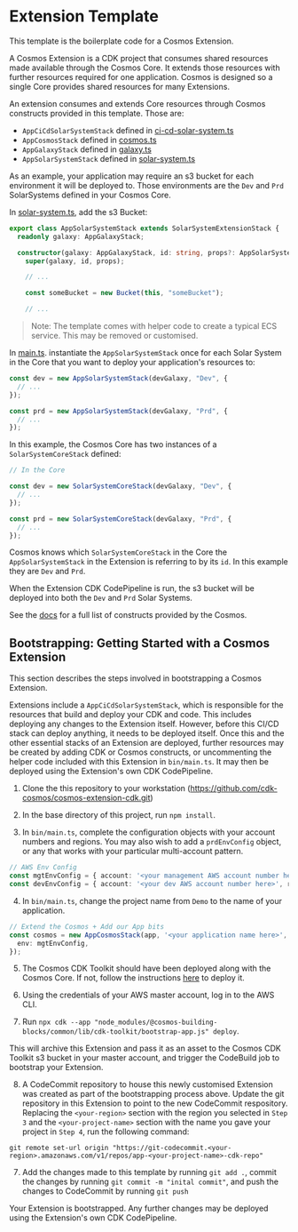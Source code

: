 # Extension Template

This template is the boilerplate code for a Cosmos Extension.

A Cosmos Extension is a CDK project that consumes shared resources made available through the Cosmos Core. It extends those resources with further resources required for one application. Cosmos is designed so a single Core provides shared resources for many Extensions.

An extension consumes and extends Core resources through Cosmos constructs provided in this template. Those are:

- `AppCiCdSolarSystemStack` defined in [ci-cd-solar-system.ts](lib/ci-cd-solar-system.ts)
- `AppCosmosStack` defined in [cosmos.ts](lib/cosmos.ts)
- `AppGalaxyStack` defined in [galaxy.ts](lib/galaxy.ts)
- `AppSolarSystemStack` defined in [solar-system.ts](lib/solar-system.ts)

As an example, your application may require an s3 bucket for each environment it will be deployed to. Those environments are the `Dev` and `Prd` SolarSystems defined in your Cosmos Core.

In [solar-system.ts](lib/solar-system.ts), add the s3 Bucket:

```ts
export class AppSolarSystemStack extends SolarSystemExtensionStack {
  readonly galaxy: AppGalaxyStack;

  constructor(galaxy: AppGalaxyStack, id: string, props?: AppSolarSystemProps) {
    super(galaxy, id, props);

    // ... 

    const someBucket = new Bucket(this, "someBucket");

    // ...
```

> Note: The template comes with helper code to create a typical ECS service. This may be removed or customised. 

In [main.ts](bin/main.ts). instantiate the `AppSolarSystemStack` once for each Solar System in the Core that you want to deploy your application's resources to:

```ts
const dev = new AppSolarSystemStack(devGalaxy, "Dev", {
  // ...
});

const prd = new AppSolarSystemStack(devGalaxy, "Prd", {
  // ...
});
```

In this example, the Cosmos Core has two instances of a `SolarSystemCoreStack` defined:

```ts
// In the Core

const dev = new SolarSystemCoreStack(devGalaxy, "Dev", {
  // ...
});

const prd = new SolarSystemCoreStack(devGalaxy, "Prd", {
  // ...
});
```

Cosmos knows which `SolarSystemCoreStack` in the Core the `AppSolarSystemStack` in the Extension is referring to by its `id`. In this example they are `Dev` and `Prd`.

When the Extension CDK CodePipeline is run, the s3 bucket will be deployed into both the `Dev` and `Prd` Solar Systems.

See the [docs](https://cdk-cosmos.github.io/law/docs/) for a full list of constructs provided by the Cosmos. 

## Bootstrapping: Getting Started with a Cosmos Extension

This section describes the steps involved in bootstrapping a Cosmos Extension.

Extensions include a `AppCiCdSolarSystemStack`, which is responsible for the resources that build and deploy your CDK and code. This includes deploying any changes to the Extension itself. However, before this CI/CD stack can deploy anything, it needs to be deployed itself. Once this and the other essential stacks of an Extension are deployed, further resources may be created by adding CDK or Cosmos constructs, or uncommenting the helper code included with this Extension in `bin/main.ts`. It may then be deployed using the Extension's own CDK CodePipeline.

1. Clone the this repository to your workstation (https://github.com/cdk-cosmos/cosmos-extension-cdk.git)

2. In the base directory of this project, run `npm install`.

3. In `bin/main.ts`, complete the configuration objects with your account numbers and regions. You may also wish to add a `prdEnvConfig` object, or any that works with your particular multi-account pattern.

```ts
// AWS Env Config
const mgtEnvConfig = { account: '<your management AWS account number here>', region: '<your preferred region here' };
const devEnvConfig = { account: '<your dev AWS account number here>', region: '<your preferred region here' };
```

4. In `bin/main.ts`, change the project name from `Demo` to the name of your application.

```ts
// Extend the Cosmos + Add our App bits
const cosmos = new AppCosmosStack(app, '<your application name here>', {
  env: mgtEnvConfig,
});
```

5. The Cosmos CDK Toolkit should have been deployed along with the Cosmos Core. If not, follow the instructions [here](https://github.com/cdk-cosmos/cosmos/tree/develop/packages/%40cosmos-building-blocks/common#the-cosmos-cdk-toolkit) to deploy it. 

6. Using the credentials of your AWS master account, log in to the AWS CLI.

7. Run `npx cdk --app "node_modules/@cosmos-building-blocks/common/lib/cdk-toolkit/bootstrap-app.js" deploy`. 

This will archive this Extension and pass it as an asset to the Cosmos CDK Toolkit s3 bucket in your master account, and trigger the CodeBuild job to bootstrap your Extension.

8. A CodeCommit repository to house this newly customised Extension was created as part of the bootstrapping process above. Update the git repository in this Extension to point to the new CodeCommit respository. Replacing the `<your-region>` section with the region you selected in `Step 3` and the `<your-project-name>` section with the name you gave your project in `Step 4`, run the following command:

`git remote set-url origin "https://git-codecommit.<your-region>.amazonaws.com/v1/repos/app-<your-project-name>-cdk-repo"` 

7. Add the changes made to this template by running `git add .`, commit the changes by running `git commit -m "inital commit"`, and push the changes to CodeCommit by running `git push`

Your Extension is bootstrapped. Any further changes may be deployed using the Extension's own CDK CodePipeline.

